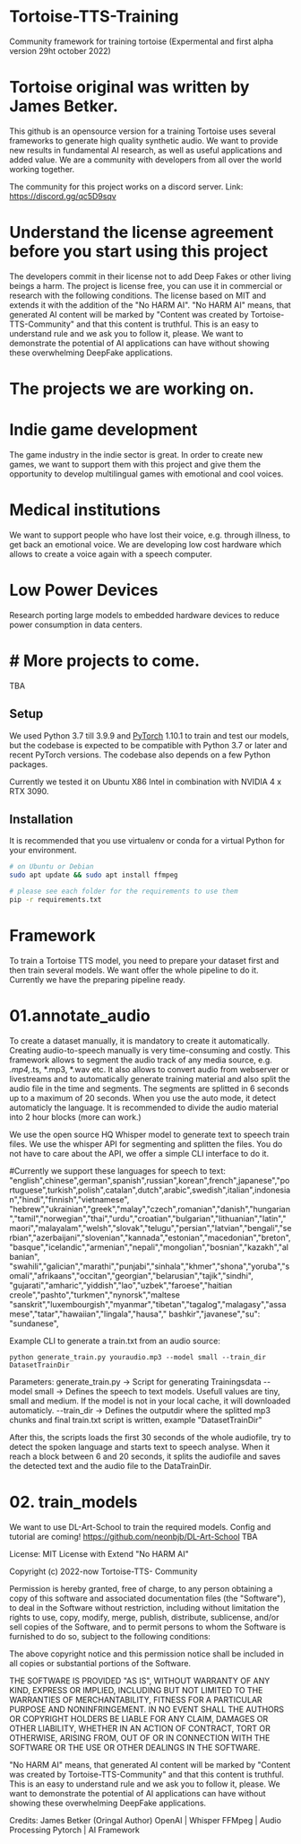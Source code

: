 # Tortoise-TTS-Training
 Community framework for training tortoise (Expermental and first alpha version 29ht october 2022)

# Tortoise original was written by James Betker.
This github is an opensource version for a training Tortoise uses several frameworks to generate high quality synthetic audio. 
We want to provide new results in fundamental AI research, as well as useful applications and added value. We are a community with developers from all over the world working together.

The community for this project works on a discord server. 
Link: https://discord.gg/qc5D9sqv 

# Understand the license agreement before you start using this project
The developers commit in their license not to add Deep Fakes or other living beings a harm. The project is license free, you can use it in commercial or research with the following conditions. 
The license based on MIT and extends it with the addition of the "No HARM AI". "No HARM AI" means, that generated AI content will be marked by "Content was created by Tortoise-TTS-Community" and that this content is truthful. This is an easy to understand rule and we ask you to follow it, please. We want to demonstrate the potential of AI applications can have without showing these overwhelming DeepFake applications.

# The projects we are working on.

# Indie game development
The game industry in the indie sector is great. In order to create new games, we want to support them with this project and give them the opportunity to develop multilingual games with emotional and cool voices. 

# Medical institutions 
We want to support people who have lost their voice, e.g. through illness, to get back an emotional voice. We are developing low cost hardware which allows to create a voice again with a speech computer. 

# Low Power Devices
Research porting large models to embedded hardware devices to reduce power consumption in data centers.

# # More projects to come. 
TBA

## Setup
We used Python 3.7 till 3.9.9 and [PyTorch](https://pytorch.org/) 1.10.1 to train and test our models, but the codebase is expected to be compatible with Python 3.7 or later and recent PyTorch versions. The codebase also depends on a few Python packages.

Currently we tested it on Ubuntu X86 Intel in combination with NVIDIA 4 x RTX 3090. 

## Installation 
It is recommended that you use virtualenv or conda for a virtual Python for your environment.

```bash
# on Ubuntu or Debian
sudo apt update && sudo apt install ffmpeg

# please see each folder for the requirements to use them
pip -r requirements.txt
```

# Framework
To train a Tortoise TTS model, you need to prepare your dataset first and then train several models. We want offer the whole pipeline to do it. Currently we have the preparing pipeline ready.

# 01.annotate_audio
To create a dataset manually, it is mandatory to create it automatically. Creating audio-to-speech manually is very time-consuming and costly. 
This framework allows to segment the audio track of any media source, e.g. *.mp4,*.ts, *.mp3, *.wav etc. It also allows to convert audio from webserver or livestreams and to automatically generate training material and also split the audio file in the time and segments. The segments are splitted in 6 seconds up to a maximum of 20 seconds. 
When you use the auto mode, it detect automaticly the language. It is recommended to divide the audio material into 2 hour blocks (more can work.)

We use the open source HQ Whisper model to generate text to speech train files. We use the whisper API for segmenting and splitten the files. You do not have to care about the API, we offer
a simple CLI interface to do it.

#Currently we support these languages for speech to text:
"english",chinese",german",spanish",russian",korean",french",japanese","portuguese",turkish",polish",catalan",dutch",arabic",swedish",italian",indonesian","hindi","finnish","vietnamese",
"hebrew","ukrainian","greek","malay","czech",romanian","danish","hungarian","tamil","norwegian","thai","urdu","croatian","bulgarian","lithuanian","latin","maori","malayalam","welsh","slovak","telugu","persian","latvian","bengali","serbian","azerbaijani","slovenian","kannada","estonian","macedonian","breton","basque","icelandic","armenian","nepali","mongolian","bosnian","kazakh","albanian",
"swahili","galician","marathi","punjabi","sinhala","khmer","shona","yoruba","somali","afrikaans","occitan","georgian","belarusian","tajik","sindhi",
"gujarati","amharic","yiddish","lao","uzbek","faroese","haitian creole","pashto","turkmen","nynorsk","maltese "sanskrit","luxembourgish","myanmar","tibetan","tagalog","malagasy","assamese","tatar","hawaiian","lingala","hausa"," bashkir","javanese","su": "sundanese",

Example CLI to generate a train.txt from an audio source:
```
python generate_train.py youraudio.mp3 --model small --train_dir DatasetTrainDir
```

Parameters:
generate_train.py   -> Script for generating Trainingsdata
--model small       -> Defines the speech to text models. Usefull values are tiny, small and medium. If the model is not in your local cache, it will downloaded automaticly. 
--train_dir         -> Defines the outputdir where the splitted mp3 chunks and final train.txt script is written, example "DatasetTrainDir"

After this, the scripts loads the first 30 seconds of the whole audiofile, try to detect the spoken language and starts text to speech analyse. When it reach
a block between 6 and 20 seconds, it splits the audiofile and saves the detected text and the audio file to the DataTrainDir.

# 02. train_models
We want to use DL-Art-School to train the required models. Config and tutorial are coming!
https://github.com/neonbjb/DL-Art-School
TBA

License:
MIT License with Extend "No HARM AI"

Copyright (c) 2022-now Tortoise-TTS- Community 

Permission is hereby granted, free of charge, to any person obtaining a copy
of this software and associated documentation files (the "Software"), to deal
in the Software without restriction, including without limitation the rights
to use, copy, modify, merge, publish, distribute, sublicense, and/or sell
copies of the Software, and to permit persons to whom the Software is
furnished to do so, subject to the following conditions:

The above copyright notice and this permission notice shall be included in all
copies or substantial portions of the Software.

THE SOFTWARE IS PROVIDED "AS IS", WITHOUT WARRANTY OF ANY KIND, EXPRESS OR
IMPLIED, INCLUDING BUT NOT LIMITED TO THE WARRANTIES OF MERCHANTABILITY,
FITNESS FOR A PARTICULAR PURPOSE AND NONINFRINGEMENT. IN NO EVENT SHALL THE
AUTHORS OR COPYRIGHT HOLDERS BE LIABLE FOR ANY CLAIM, DAMAGES OR OTHER
LIABILITY, WHETHER IN AN ACTION OF CONTRACT, TORT OR OTHERWISE, ARISING FROM,
OUT OF OR IN CONNECTION WITH THE SOFTWARE OR THE USE OR OTHER DEALINGS IN THE
SOFTWARE.

"No HARM AI" means, that generated AI content will be marked by "Content was created by Tortoise-TTS-Community" and that this content is truthful. This is an easy to understand rule and we ask you to follow it, please. We want to demonstrate the potential of AI applications can have without showing these overwhelming DeepFake applications.

Credits:
James Betker (Oringal Author)
OpenAI | Whisper 
FFMpeg | Audio Processing
Pytorch | AI Framework




